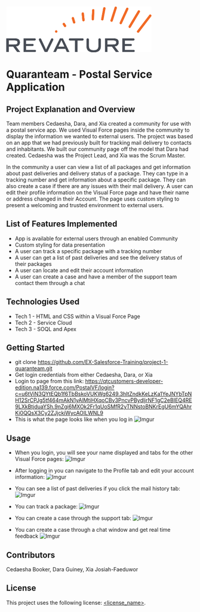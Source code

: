 ![Revature Logo](./Revature%20Logo.png "Revature Logo")

# Quaranteam - Postal Service Application

## Project Explanation and Overview
Team members Cedaesha, Dara, and Xia created a community for use with a postal service app. We used Visual Force pages inside the community to display the information we wanted to external users. The project was based on an app that we had previously built for tracking mail delivery to contacts and inhabitants. We built our community page off the model that Dara had created. Cedaesha was the Project Lead, and Xia was the Scrum Master. 

In the community a user can view a list of all packages and get information about past deliveries and delivery status of a package. They can type in a tracking number and get information about a specific package. They can also create a case if there are any issues with their mail delivery. A user can edit their profile information on the Visual Force page and have their name or address changed in their Account. The page uses custom styling to present a welcoming and trusted environment to external users.  

## List of Features Implemented

* App is available for external users through an enabled Community
* Custom styling for data presentation
* A user can track a specific package with a tracking number
* A user can get a list of past deliveries and see the delivery status of their packages
* A user can locate and edit their account information
* A user can create a case and have a member of the support team contact them through a chat

## Technologies Used

* Tech 1 - HTML and CSS within a Visual Force Page
* Tech 2 - Service Cloud
* Tech 3 - SOQL and Apex

## Getting Started
   
* git clone https://github.com/EX-Salesforce-Training/project-1-quaranteam.git
* Get login credentials from either Cedaesha, Dara, or Xia
* Login to page from this link:
https://qtcustomers-developer-edition.na139.force.com/PostalVF/login?c=u6tViN3QYtEQb1f6TbBskoVUKWg6249.3hltZndkKeLzKa1YeJNYbTpNH12SrCPJg5tf464mAkN1yAlMtiHXqoCBv3PncvPBydljrNF1gC2eBIEQ4RE9LXkBtjduaYSh.9nZgi6MXOk2Fr1qUoSMfR2yTNNstoBNKrEgU6mYQAhrKi0QQsX3Cy2ZJjckiWycAOILWNL9
* This is what the page looks like when you log in
![Imgur](https://i.imgur.com/jfVO6CD.png)

## Usage

* When you login, you will see your name displayed and tabs for the other Visual Force pages:
![Imgur](https://i.imgur.com/A873HEX.png)

* After logging in you can navigate to the Profile tab and edit your account information:
![Imgur](https://i.imgur.com/HpJedjx.png)

* You can see a list of past deliveries if you click the mail history tab:
![Imgur](https://imgur.com/6oMLoex.png)

* You can track a package:
![Imgur](https://imgur.com/iFNL30i.png)

* You can create a case through the support tab:
![Imgur](https://imgur.com/a1iRAZo.png)

* You can create a case through a chat window and get real time feedback
![Imgur](https://imgur.com/7Rn31SE.png)

## Contributors

Cedaesha Booker, Dara Guiney, Xia Josiah-Faeduwor

## License

This project uses the following license: [<license_name>](<link>).
